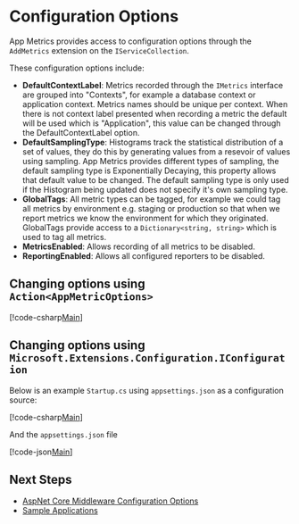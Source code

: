 # Configuration Options

App Metrics provides access to configuration options through the `AddMetrics` extension on the `IServiceCollection`. 

These configuration options include:

- **DefaultContextLabel**: Metrics recorded through the `IMetrics` interface are grouped into "Contexts", for example a database context or application context. Metrics names should be unique per context. When there is not context label presented when recording a metric the default will be used which is "Application", this value can be changed through the DefaultContextLabel option.
- **DefaultSamplingType**: Histograms track the statistical distribution of a set of values, they do this by generating values from a resevoir of values using sampling. App Metrics provides different types of sampling, the default sampling type is Exponentially Decaying, this property allows that default value to be changed. The default sampling type is only used if the Histogram being updated does not specify it's own sampling type.
- **GlobalTags**: All metric types can be tagged, for example we could tag all metrics by environment e.g. staging or production so that when we report metrics we know the environment for which they originated. GlobalTags provide access to a `Dictionary<string, string>` which is used to tag all metrics.
- **MetricsEnabled**: Allows recording of all metrics to be disabled.
- **ReportingEnabled**: Allows all configured reporters to be disabled.

## Changing options using `Action<AppMetricOptions>`

[!code-csharp[Main](../../src/samples/StartupWithAppMetricsOptions.cs?highlight=5)]  

## Changing options using `Microsoft.Extensions.Configuration.IConfiguration`

Below is an example `Startup.cs` using `appsettings.json` as a configuration source:

[!code-csharp[Main](../../src/samples/StartupWithAppMetricsOptionsIConfiguration.cs?highlight=17)]     

And the `appsettings.json` file

[!code-json[Main](../../src/samples/AppMetricsOptions.json)]    

## Next Steps

- [AspNet Core Middleware Configuration Options](middleware-configuration.md)
- [Sample Applications](../../samples/index.md)
